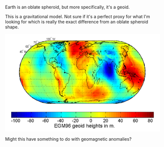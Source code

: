 Earth is an oblate spheroid, but more specifically, it's a geoid.

This is a gravitational model. Not sure if it's a perfect proxy for what I'm looking for which is really the exact difference from an oblate spheroid shape.

![](img/gravitational-model.png)

Might this have something to do with geomagnetic anomalies?